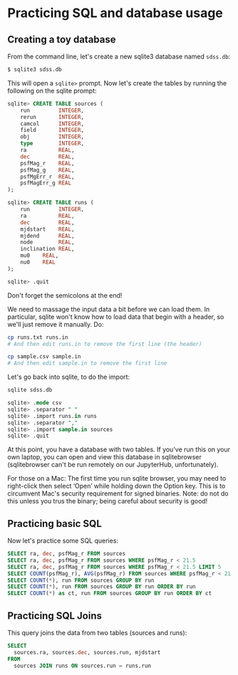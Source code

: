 # Practicing SQL and database usage

## Creating a toy database

From the command line, let's create a new sqlite3 database named `sdss.db`:
```bash
$ sqlite3 sdss.db
```

This will open a `sqlite>` prompt. Now let's create the tables by running
the following on the sqlite prompt:

```sql
sqlite> CREATE TABLE sources (
    run         INTEGER,
    rerun       INTEGER,
    camcol      INTEGER,
    field       INTEGER,
    obj         INTEGER,
    type        INTEGER,
    ra          REAL,
    dec         REAL,
    psfMag_r    REAL,
    psfMag_g    REAL,
    psfMgErr_r  REAL,
    psfMagErr_g REAL
);

sqlite> CREATE TABLE runs (
    run         INTEGER,
    ra          REAL,
    dec         REAL,
    mjdstart    REAL,
    mjdend      REAL,
    node        REAL,
    inclination REAL,
    mu0    REAL,
    nu0    REAL
);

sqlite> .quit
```

Don't forget the semicolons at the end!

We need to massage the input data a bit before we can load them. In
particular, sqlite won't know how to load data that begin with a header, so
we'll just remove it manually. Do:

```bash
cp runs.txt runs.in
# And then edit runs.in to remove the first line (the header)

cp sample.csv sample.in
# And then edit sample.in to remove the first line
```

Let's go back into sqlite, to do the import:
```sql
sqlite sdss.db

sqlite> .mode csv
sqlite> .separator " "
sqlite> .import runs.in runs
sqlite> .separator ","
sqlite> .import sample.in sources
sqlite> .quit
```

At this point, you have a database with two tables. If you've run this on
your own laptop, you can open and view this database in sqlitebrowser
(sqlitebrowser can't be run remotely on our JupyterHub, unfortunately).

For those on a Mac: The first time you run sqlite browser, you may need to
right-click then select ‘Open’ while holding down the Option key.  This is
to circumvent Mac's security requirement for signed binaries. Note: do not
do this unless you trus the binary; being careful about security is good!

## Practicing basic SQL

Now let's practice some SQL queries:
```sql
SELECT ra, dec, psfMag_r FROM sources
SELECT ra, dec, psfMag_r FROM sources WHERE psfMag_r < 21.5
SELECT ra, dec, psfMag_r FROM sources WHERE psfMag_r < 21.5 LIMIT 5
SELECT COUNT(psfMag_r), AVG(psfMag_r) FROM sources WHERE psfMag_r < 21.5
SELECT COUNT(*), run FROM sources GROUP BY run
SELECT COUNT(*), run FROM sources GROUP BY run ORDER BY run
SELECT COUNT(*) as ct, run FROM sources GROUP BY run ORDER BY ct
```

## Practicing SQL Joins

This query joins the data from two tables (sources and runs):

```sql
SELECT
  sources.ra, sources.dec, sources.run, mjdstart
FROM
  sources JOIN runs ON sources.run = runs.run
```
